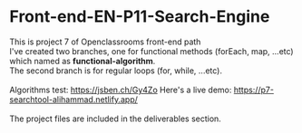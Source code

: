 # Front-end-EN-P11-Search-Engine
This is project 7 of Openclassrooms front-end path<br/>
I've created two branches, one for functional methods (forEach, map, ...etc) which named as <strong>functional-algorithm</strong>.<br/>
The second branch is for regular loops (for, while, ...etc).<br/><br/>
Algorithms test: https://jsben.ch/Gy4Zo
Here's a live demo: https://p7-searchtool-alihammad.netlify.app/
<br/><br/>
The project files are included in the deliverables section.
